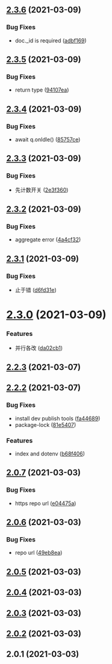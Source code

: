 ## [2.3.6](https://github.com/snomiao/sno-mongo-ku/compare/v2.3.5...v2.3.6) (2021-03-09)


### Bug Fixes

* doc._id is required ([adbf169](https://github.com/snomiao/sno-mongo-ku/commit/adbf16976ea2353dce2c385965a96b187aceb25f))



## [2.3.5](https://github.com/snomiao/sno-mongo-ku/compare/v2.3.4...v2.3.5) (2021-03-09)


### Bug Fixes

* return type ([94107ea](https://github.com/snomiao/sno-mongo-ku/commit/94107ea255477ce713902057b73982b650844e9e))



## [2.3.4](https://github.com/snomiao/sno-mongo-ku/compare/v2.3.3...v2.3.4) (2021-03-09)


### Bug Fixes

* await q.onIdle() ([85757ce](https://github.com/snomiao/sno-mongo-ku/commit/85757ce0c1e1a82c97bbcb3fe693627e6460a813))



## [2.3.3](https://github.com/snomiao/sno-mongo-ku/compare/v2.3.2...v2.3.3) (2021-03-09)


### Bug Fixes

* 先计数开关 ([2e3f360](https://github.com/snomiao/sno-mongo-ku/commit/2e3f36088162cc23b85f6045946a71d9451bb097))



## [2.3.2](https://github.com/snomiao/sno-mongo-ku/compare/v2.3.1...v2.3.2) (2021-03-09)


### Bug Fixes

* aggregate error ([4a4cf32](https://github.com/snomiao/sno-mongo-ku/commit/4a4cf327114a9cb4d4d24d7cd5584de73af8b174))



## [2.3.1](https://github.com/snomiao/sno-mongo-ku/compare/v2.3.0...v2.3.1) (2021-03-09)


### Bug Fixes

* 止于错 ([d6fd31e](https://github.com/snomiao/sno-mongo-ku/commit/d6fd31e0946ece245c5dec6d1329cb3de1e75eff))



# [2.3.0](https://github.com/snomiao/sno-mongo-ku/compare/v2.2.3...v2.3.0) (2021-03-09)


### Features

* 并行各改 ([da02cb1](https://github.com/snomiao/sno-mongo-ku/commit/da02cb1f48cd25255ec2d346d5ce2e3b1378c583))



## [2.2.3](https://github.com/snomiao/sno-mongo-ku/compare/v2.2.2...v2.2.3) (2021-03-07)



## [2.2.2](https://github.com/snomiao/sno-mongo-ku/compare/v2.0.7...v2.2.2) (2021-03-07)


### Bug Fixes

* install dev publish tools ([fa44689](https://github.com/snomiao/sno-mongo-ku/commit/fa44689089f2eae5c4222245e6d5b871dfe2ef8b))
* package-lock ([81e5407](https://github.com/snomiao/sno-mongo-ku/commit/81e5407eabac23ef54c6a5d937806081c6cdce6e))


### Features

* index and dotenv ([b68f406](https://github.com/snomiao/sno-mongo-ku/commit/b68f406711a5499587b687c955ddccaf13f58d75))



## [2.0.7](https://github.com/snomiao/sno-mongo-ku/compare/v2.0.6...v2.0.7) (2021-03-03)


### Bug Fixes

* https repo url ([e04475a](https://github.com/snomiao/sno-mongo-ku/commit/e04475a97394679c3e6bb3fa2eca343351950071))



## [2.0.6](https://github.com/snomiao/sno-mongo-ku/compare/v2.0.5...v2.0.6) (2021-03-03)


### Bug Fixes

* repo url ([49eb8ea](https://github.com/snomiao/sno-mongo-ku/commit/49eb8ea984a38b2c54e1d4b8f7c79d8611ae2e65))



## [2.0.5](/compare/v2.0.4...v2.0.5) (2021-03-03)



## [2.0.4](/compare/v2.0.3...v2.0.4) (2021-03-03)



## [2.0.3](/compare/v2.0.2...v2.0.3) (2021-03-03)



## [2.0.2](/compare/v2.0.1...v2.0.2) (2021-03-03)



## 2.0.1 (2021-03-03)



